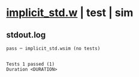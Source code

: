 # [implicit_std.w](../../../../../examples/tests/valid/implicit_std.w) | test | sim

## stdout.log
```log
pass ─ implicit_std.wsim (no tests)
 
 
Tests 1 passed (1)
Duration <DURATION>
```

